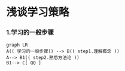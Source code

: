 浅谈学习策略
===========
### 1.学习的一般步骤

```mermaid
graph LR
A(( 学习的一般步骤)) --> B(( step1.理解概念 ))
A--> B1(( step2.熟悉方法论 ))
B1--> C[ QQ ]


```